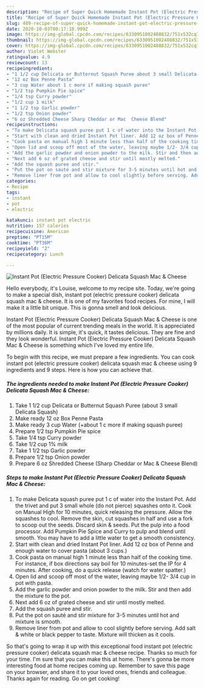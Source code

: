 ```yaml
---
description: "Recipe of Super Quick Homemade Instant Pot (Electric Pressure Cooker) Delicata Squash Mac &amp;amp; Cheese"
title: "Recipe of Super Quick Homemade Instant Pot (Electric Pressure Cooker) Delicata Squash Mac &amp;amp; Cheese"
slug: 489-recipe-of-super-quick-homemade-instant-pot-electric-pressure-cooker-delicata-squash-mac-and-amp-cheese
date: 2020-10-03T00:17:18.999Z
image: https://img-global.cpcdn.com/recipes/6330951002488832/751x532cq70/instant-pot-electric-pressure-cooker-delicata-squash-mac-cheese-recipe-main-photo.jpg
thumbnail: https://img-global.cpcdn.com/recipes/6330951002488832/751x532cq70/instant-pot-electric-pressure-cooker-delicata-squash-mac-cheese-recipe-main-photo.jpg
cover: https://img-global.cpcdn.com/recipes/6330951002488832/751x532cq70/instant-pot-electric-pressure-cooker-delicata-squash-mac-cheese-recipe-main-photo.jpg
author: Violet Webster
ratingvalue: 4.9
reviewcount: 13
recipeingredient:
- "1 1/2 cup Delicata or Butternut Squash Puree about 3 small Delicata Squash"
- "12 oz Box Penne Pasta"
- "3 cup Water about 1 c more if making squash puree"
- "1/2 tsp Pumpkin Pie spice"
- "1/4 tsp Curry powder"
- "1/2 cup 1 milk"
- "1 1/2 tsp Garlic powder"
- "1/2 tsp Onion powder"
- "6 oz Shredded Cheese Sharp Cheddar or Mac  Cheese Blend"
recipeinstructions:
- "To make Delicata squash puree put 1 c of water into the Instant Pot. Add the trivet and put 3 small whole (do not pierce) squashes onto it. Cook on Manual High for 10 minutes, quick releasing the pressure. Allow the squashes to cool. Remove the skin, cut squashes in half and use a fork to scoop out the seeds. Discard skin &amp; seeds. Put the pulp into a food processor. Add Pumpkin Pie Spice and Curry to pulp and blend until smooth. You may have to add a little water to get a smooth consistency."
- "Start with clean and dried Instant Pot liner. Add 12 oz box of Penne and enough water to cover pasta (about 3 cups.)"
- "Cook pasta on manual high 1 minute less than half of the cooking time. For instance, if box directions say boil for 10 minutes-set the IP for 4 minutes. After cooking, do a quick release (watch for water spatter.)"
- "Open lid and scoop off most of the water, leaving maybe 1/2- 3/4 cup in pot with pasta."
- "Add the garlic powder and onion powder to the milk. Stir and then add the mixture to the pot."
- "Next add 6 oz of grated cheese and stir until mostly melted."
- "Add the squash puree and stir."
- "Put the pot on sauté and stir mixture for 3-5 minutes until hot and mixture is smooth."
- "Remove liner from pot and allow to cool slightly before serving. Add salt &amp; white or black pepper to taste. Mixture will thicken as it cools."
categories:
- Recipe
tags:
- instant
- pot
- electric

katakunci: instant pot electric 
nutrition: 157 calories
recipecuisine: American
preptime: "PT15M"
cooktime: "PT36M"
recipeyield: "2"
recipecategory: Lunch

---
```



![Instant Pot (Electric Pressure Cooker) Delicata Squash Mac &amp; Cheese](https://img-global.cpcdn.com/recipes/6330951002488832/751x532cq70/instant-pot-electric-pressure-cooker-delicata-squash-mac-cheese-recipe-main-photo.jpg)

Hello everybody, it's Louise, welcome to my recipe site. Today, we're going to make a special dish, instant pot (electric pressure cooker) delicata squash mac &amp; cheese. It is one of my favorites food recipes. For mine, I will make it a little bit unique. This is gonna smell and look delicious.



Instant Pot (Electric Pressure Cooker) Delicata Squash Mac &amp; Cheese is one of the most popular of current trending meals in the world. It is appreciated by millions daily. It is simple, it's quick, it tastes delicious. They are fine and they look wonderful. Instant Pot (Electric Pressure Cooker) Delicata Squash Mac &amp; Cheese is something which I've loved my entire life.


To begin with this recipe, we must prepare a few ingredients. You can cook instant pot (electric pressure cooker) delicata squash mac &amp; cheese using 9 ingredients and 9 steps. Here is how you can achieve that.

<!--inarticleads1-->

##### The ingredients needed to make Instant Pot (Electric Pressure Cooker) Delicata Squash Mac &amp; Cheese:

1. Take 1 1/2 cup Delicata or Butternut Squash Puree (about 3 small Delicata Squash)
1. Make ready 12 oz Box Penne Pasta
1. Make ready 3 cup Water (+about 1 c more if making squash puree)
1. Prepare 1/2 tsp Pumpkin Pie spice
1. Take 1/4 tsp Curry powder
1. Take 1/2 cup 1% milk
1. Take 1 1/2 tsp Garlic powder
1. Prepare 1/2 tsp Onion powder
1. Prepare 6 oz Shredded Cheese (Sharp Cheddar or Mac &amp; Cheese Blend)




<!--inarticleads2-->

##### Steps to make Instant Pot (Electric Pressure Cooker) Delicata Squash Mac &amp; Cheese:

1. To make Delicata squash puree put 1 c of water into the Instant Pot. Add the trivet and put 3 small whole (do not pierce) squashes onto it. Cook on Manual High for 10 minutes, quick releasing the pressure. Allow the squashes to cool. Remove the skin, cut squashes in half and use a fork to scoop out the seeds. Discard skin &amp; seeds. Put the pulp into a food processor. Add Pumpkin Pie Spice and Curry to pulp and blend until smooth. You may have to add a little water to get a smooth consistency.
1. Start with clean and dried Instant Pot liner. Add 12 oz box of Penne and enough water to cover pasta (about 3 cups.)
1. Cook pasta on manual high 1 minute less than half of the cooking time. For instance, if box directions say boil for 10 minutes-set the IP for 4 minutes. After cooking, do a quick release (watch for water spatter.)
1. Open lid and scoop off most of the water, leaving maybe 1/2- 3/4 cup in pot with pasta.
1. Add the garlic powder and onion powder to the milk. Stir and then add the mixture to the pot.
1. Next add 6 oz of grated cheese and stir until mostly melted.
1. Add the squash puree and stir.
1. Put the pot on sauté and stir mixture for 3-5 minutes until hot and mixture is smooth.
1. Remove liner from pot and allow to cool slightly before serving. Add salt &amp; white or black pepper to taste. Mixture will thicken as it cools.




So that's going to wrap it up with this exceptional food instant pot (electric pressure cooker) delicata squash mac &amp; cheese recipe. Thanks so much for your time. I'm sure that you can make this at home. There's gonna be more interesting food at home recipes coming up. Remember to save this page on your browser, and share it to your loved ones, friends and colleague. Thanks again for reading. Go on get cooking!
